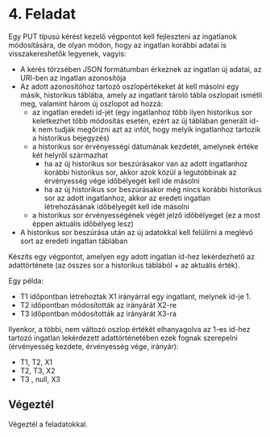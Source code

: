 # 4. Feladat

Egy PUT típusú kérést kezelő végpontot kell fejleszteni az ingatlanok módosítására, de olyan módon, hogy az ingatlan korábbi adatai is visszakereshetők legyenek, vagyis:

- A kérés törzsében JSON formátumban érkeznek az ingatlan új adatai, az URI-ben az ingatlan azonosítója
- Az adott azonosítóhoz tartozó oszlopértékeket át kell másolni egy másik, historikus táblába, amely az ingatlant tároló tábla oszlopait ismétli meg, valamint három új oszlopot ad hozzá: 
  - az ingatlan eredeti id-jét (egy ingatlanhoz több ilyen historikus sor keletkezhet több módosítás esetén, ezért az új táblában generált id-k nem tudják megőrizni azt az infót, hogy melyik ingatlanhoz tartozik a historikus bejegyzés)
  - a historikus sor érvényességi dátumának kezdetét, amelynek értéke két helyről származhat
    - ha az új historikus sor beszúrásakor van az adott ingatlanhoz korábbi historikus sor, akkor azok közül a legutóbbinak az érvényesség vége időbélyegét kell ide másolni
    - ha az új historikus sor beszúrásakor még nincs korábbi historikus sor az adott ingatlanhoz, akkor az eredeti ingatlan létrehozásának időbélyegét kell ide másolni 
  - a historikus sor érvényességének végét jelző időbélyeget (ez a most éppen aktuális időbélyeg lesz)
- A historikus sor beszúrása után az új adatokkal kell felülírni a meglévő sort az eredeti ingatlan táblában

Készíts egy végpontot, amelyen egy adott ingatlan id-hez lekérdezhető az adattörténete (az összes sor a historikus táblából + az aktuális érték).

Egy példa:

- T1 időpontban létrehoztak X1 irányárral egy ingatlant, melynek id-je 1.
- T2 időpontban módosították az irányárát X2-re
- T3 időpontban módosították az irányárát X3-ra

Ilyenkor, a többi, nem változó oszlop értékét elhanyagolva az 1-es id-hez tartozó ingatlan lekérdezett adattörténetében ezek fognak szerepelni (érvényesség kezdete, érvényesség vége, irányár):

- T1, T2, X1
- T2, T3, X2
- T3 , null, X3

## Végeztél

Végeztél a feladatokkal.
